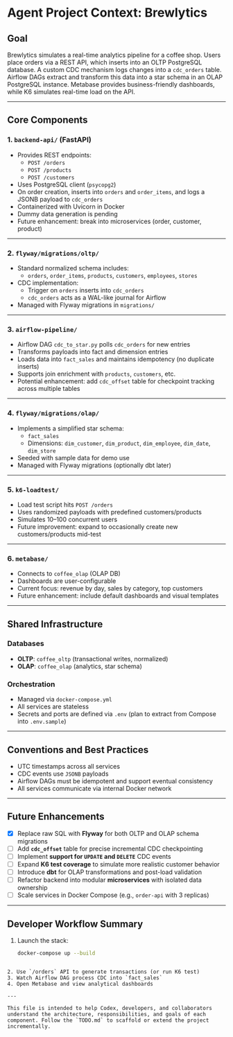 # Agent Project Context: Brewlytics

## Goal

Brewlytics simulates a real-time analytics pipeline for a coffee shop. Users place orders via a REST API, which inserts into an OLTP PostgreSQL database. A custom CDC mechanism logs changes into a `cdc_orders` table. Airflow DAGs extract and transform this data into a star schema in an OLAP PostgreSQL instance. Metabase provides business-friendly dashboards, while K6 simulates real-time load on the API.

---

## Core Components

### 1. `backend-api/` (FastAPI)
- Provides REST endpoints:
  - `POST /orders`
  - `POST /products`
  - `POST /customers`
- Uses PostgreSQL client (`psycopg2`)
- On order creation, inserts into `orders` and `order_items`, and logs a JSONB payload to `cdc_orders`
- Containerized with Uvicorn in Docker
- Dummy data generation is pending
- Future enhancement: break into microservices (order, customer, product)

---

### 2. `flyway/migrations/oltp/`
- Standard normalized schema includes:
  - `orders`, `order_items`, `products`, `customers`, `employees`, `stores`
- CDC implementation:
  - Trigger on `orders` inserts into `cdc_orders`
  - `cdc_orders` acts as a WAL-like journal for Airflow
- Managed with Flyway migrations in `migrations/`

---

### 3. `airflow-pipeline/`
- Airflow DAG `cdc_to_star.py` polls `cdc_orders` for new entries
- Transforms payloads into fact and dimension entries
- Loads data into `fact_sales` and maintains idempotency (no duplicate inserts)
- Supports join enrichment with `products`, `customers`, etc.
- Potential enhancement: add `cdc_offset` table for checkpoint tracking across multiple tables

---

### 4. `flyway/migrations/olap/`
- Implements a simplified star schema:
  - `fact_sales`
  - Dimensions: `dim_customer`, `dim_product`, `dim_employee`, `dim_date`, `dim_store`
- Seeded with sample data for demo use
- Managed with Flyway migrations (optionally dbt later)

---

### 5. `k6-loadtest/`
- Load test script hits `POST /orders`
- Uses randomized payloads with predefined customers/products
- Simulates 10–100 concurrent users
- Future improvement: expand to occasionally create new customers/products mid-test

---

### 6. `metabase/`
- Connects to `coffee_olap` (OLAP DB)
- Dashboards are user-configurable
- Current focus: revenue by day, sales by category, top customers
- Future enhancement: include default dashboards and visual templates

---

## Shared Infrastructure

### Databases
- **OLTP**: `coffee_oltp` (transactional writes, normalized)
- **OLAP**: `coffee_olap` (analytics, star schema)

### Orchestration
- Managed via `docker-compose.yml`
- All services are stateless
- Secrets and ports are defined via `.env` (plan to extract from Compose into `.env.sample`)

---

## Conventions and Best Practices

- UTC timestamps across all services
- CDC events use `JSONB` payloads
- Airflow DAGs must be idempotent and support eventual consistency
- All services communicate via internal Docker network

---

## Future Enhancements

- [x] Replace raw SQL with **Flyway** for both OLTP and OLAP schema migrations
- [ ] Add **`cdc_offset`** table for precise incremental CDC checkpointing
- [ ] Implement **support for `UPDATE` and `DELETE`** CDC events
- [ ] Expand **K6 test coverage** to simulate more realistic customer behavior
- [ ] Introduce **dbt** for OLAP transformations and post-load validation
- [ ] Refactor backend into modular **microservices** with isolated data ownership
- [ ] Scale services in Docker Compose (e.g., `order-api` with 3 replicas)

---

## Developer Workflow Summary

1. Launch the stack:
   ```bash
   docker-compose up --build
````

2. Use `/orders` API to generate transactions (or run K6 test)
3. Watch Airflow DAG process CDC into `fact_sales`
4. Open Metabase and view analytical dashboards

---

This file is intended to help Codex, developers, and collaborators understand the architecture, responsibilities, and goals of each component. Follow the `TODO.md` to scaffold or extend the project incrementally.
